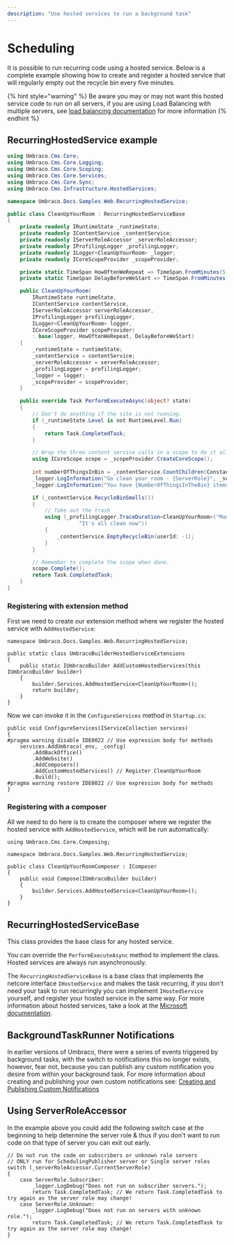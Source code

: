 ```yaml
---
description: "Use hosted services to run a background task"
---
```


# Scheduling

It is possible to run recurring code using a hosted service. Below is a complete example showing how to create and register a hosted service that will regularly empty out the recycle bin every five minutes.

{% hint style="warning" %}
Be aware you may or may not want this hosted service code to run on all servers, if you are using Load Balancing with multiple servers, see [load balancing documentation](../fundamentals/setup/server-setup/load-balancing/) for more information
{% endhint %}

## RecurringHostedService example

```csharp
using Umbraco.Cms.Core;
using Umbraco.Cms.Core.Logging;
using Umbraco.Cms.Core.Scoping;
using Umbraco.Cms.Core.Services;
using Umbraco.Cms.Core.Sync;
using Umbraco.Cms.Infrastructure.HostedServices;

namespace Umbraco.Docs.Samples.Web.RecurringHostedService;

public class CleanUpYourRoom : RecurringHostedServiceBase
{
    private readonly IRuntimeState _runtimeState;
    private readonly IContentService _contentService;
    private readonly IServerRoleAccessor _serverRoleAccessor;
    private readonly IProfilingLogger _profilingLogger;
    private readonly ILogger<CleanUpYourRoom> _logger;
    private readonly ICoreScopeProvider _scopeProvider;

    private static TimeSpan HowOftenWeRepeat => TimeSpan.FromMinutes(5);
    private static TimeSpan DelayBeforeWeStart => TimeSpan.FromMinutes(1);

    public CleanUpYourRoom(
        IRuntimeState runtimeState,
        IContentService contentService,
        IServerRoleAccessor serverRoleAccessor,
        IProfilingLogger profilingLogger,
        ILogger<CleanUpYourRoom> logger,
        ICoreScopeProvider scopeProvider)
        : base(logger, HowOftenWeRepeat, DelayBeforeWeStart)
    {
        _runtimeState = runtimeState;
        _contentService = contentService;
        _serverRoleAccessor = serverRoleAccessor;
        _profilingLogger = profilingLogger;
        _logger = logger;
        _scopeProvider = scopeProvider;
    }

    public override Task PerformExecuteAsync(object? state)
    {
        // Don't do anything if the site is not running.
        if (_runtimeState.Level is not RuntimeLevel.Run)
        {
            return Task.CompletedTask;
        }

        // Wrap the three content service calls in a scope to do it all in one transaction.
        using ICoreScope scope = _scopeProvider.CreateCoreScope();
            
        int numberOfThingsInBin = _contentService.CountChildren(Constants.System.RecycleBinContent);
        _logger.LogInformation("Go clean your room - {ServerRole}", _serverRoleAccessor.CurrentServerRole);
        _logger.LogInformation("You have {NumberOfThingsInTheBin} items to clean", numberOfThingsInBin);

        if (_contentService.RecycleBinSmells())
        {
            // Take out the trash
            using (_profilingLogger.TraceDuration<CleanUpYourRoom>("Mum, I am emptying out the bin",
                       "It's all clean now"))
            {
                _contentService.EmptyRecycleBin(userId: -1);
            }
        }

        // Remember to complete the scope when done.
        scope.Complete();
        return Task.CompletedTask;
    }
}
```

### Registering with extension method

First we need to create our extension method where we register the hosted service with `AddHostedService`:

```
namespace Umbraco.Docs.Samples.Web.RecurringHostedService;

public static class UmbracoBuilderHostedServiceExtensions
{
    public static IUmbracoBuilder AddCustomHostedServices(this IUmbracoBuilder builder)
    {
        builder.Services.AddHostedService<CleanUpYourRoom>();
        return builder;
    }
}
```

Now we can invoke it in the `ConfigureServices` method in `Startup.cs`:

```
public void ConfigureServices(IServiceCollection services)
{
#pragma warning disable IDE0022 // Use expression body for methods
    services.AddUmbraco(_env, _config)
        .AddBackOffice()
        .AddWebsite()
        .AddComposers()
        .AddCustomHostedServices() // Register CleanUpYourRoom
        .Build();
#pragma warning restore IDE0022 // Use expression body for methods
}
```

### Registering with a composer

All we need to do here is to create the composer where we register the hosted service with `AddHostedService`, which will be run automatically:

```
using Umbraco.Cms.Core.Composing;

namespace Umbraco.Docs.Samples.Web.RecurringHostedService;

public class CleanUpYourRoomComposer : IComposer
{
    public void Compose(IUmbracoBuilder builder)
    {
        builder.Services.AddHostedService<CleanUpYourRoom>();
    }
}
```

## RecurringHostedServiceBase

This class provides the base class for any hosted service.

You can override the `PerformExecuteAsync` method to implement the class. Hosted services are always run asynchronously.

The `RecurringHostedServiceBase` is a base class that implements the netcore interface `IHostedService` and makes the task recurring, if you don't need your task to run recurringly you can implement `IHostedService` yourself, and register your hosted service in the same way. For more information about hosted services, take a look at the [Microsoft documentation](https://docs.microsoft.com/en-us/aspnet/core/fundamentals/host/hosted-services?view=aspnetcore-5.0).

## BackgroundTaskRunner Notifications

In earlier versions of Umbraco, there were a series of events triggered by background tasks, with the switch to notifications this no longer exists, however, fear not, because you can publish any custom notification you desire from within your background task. For more information about creating and publishing your own custom notifications see: [Creating and Publishing Custom Notifications](notifications/creating-and-publishing-notifications.md)

## Using ServerRoleAccessor

In the example above you could add the following switch case at the beginning to help determine the server role & thus if you don't want to run code on that type of server you can exit out early.

```
// Do not run the code on subscribers or unknown role servers
// ONLY run for SchedulingPublisher server or Single server roles
switch (_serverRoleAccessor.CurrentServerRole)
{
    case ServerRole.Subscriber:
        _logger.LogDebug("Does not run on subscriber servers.");
        return Task.CompletedTask; // We return Task.CompletedTask to try again as the server role may change!
    case ServerRole.Unknown:
        _logger.LogDebug("Does not run on servers with unknown role.");
        return Task.CompletedTask; // We return Task.CompletedTask to try again as the server role may change! 
}
```
